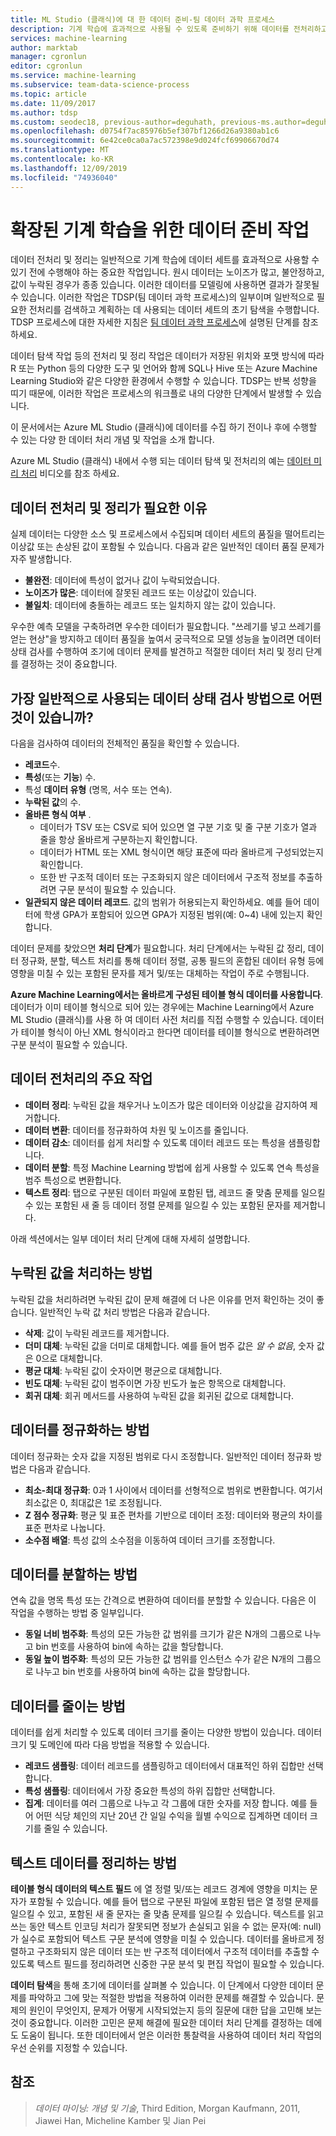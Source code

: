 ```yaml
---
title: ML Studio (클래식)에 대 한 데이터 준비-팀 데이터 과학 프로세스
description: 기계 학습에 효과적으로 사용될 수 있도록 준비하기 위해 데이터를 전처리하고 정리합니다.
services: machine-learning
author: marktab
manager: cgronlun
editor: cgronlun
ms.service: machine-learning
ms.subservice: team-data-science-process
ms.topic: article
ms.date: 11/09/2017
ms.author: tdsp
ms.custom: seodec18, previous-author=deguhath, previous-ms.author=deguhath
ms.openlocfilehash: d0754f7ac85976b5ef307bf1266d26a9380ab1c6
ms.sourcegitcommit: 6e42ce0ca0a7ac572398e9d024fcf69906670d74
ms.translationtype: MT
ms.contentlocale: ko-KR
ms.lasthandoff: 12/09/2019
ms.locfileid: "74936040"
---
```

# <a name="tasks-to-prepare-data-for-enhanced-machine-learning"></a>확장된 기계 학습을 위한 데이터 준비 작업
데이터 전처리 및 정리는 일반적으로 기계 학습에 데이터 세트를 효과적으로 사용할 수 있기 전에 수행해야 하는 중요한 작업입니다. 원시 데이터는 노이즈가 많고, 불안정하고, 값이 누락된 경우가 종종 있습니다. 이러한 데이터를 모델링에 사용하면 결과가 잘못될 수 있습니다. 이러한 작업은 TDSP(팀 데이터 과학 프로세스)의 일부이며 일반적으로 필요한 전처리를 검색하고 계획하는 데 사용되는 데이터 세트의 초기 탐색을 수행합니다. TDSP 프로세스에 대한 자세한 지침은 [팀 데이터 과학 프로세스](overview.md)에 설명된 단계를 참조하세요.

데이터 탐색 작업 등의 전처리 및 정리 작업은 데이터가 저장된 위치와 포맷 방식에 따라 R 또는 Python 등의 다양한 도구 및 언어와 함께 SQL나 Hive 또는 Azure Machine Learning Studio와 같은 다양한 환경에서 수행할 수 있습니다. TDSP는 반복 성향을 띠기 때문에, 이러한 작업은 프로세스의 워크플로 내의 다양한 단계에서 발생할 수 있습니다.

이 문서에서는 Azure ML Studio (클래식)에 데이터를 수집 하기 전이나 후에 수행할 수 있는 다양 한 데이터 처리 개념 및 작업을 소개 합니다.

Azure ML Studio (클래식) 내에서 수행 되는 데이터 탐색 및 전처리의 예는 [데이터 미리 처리](https://azure.microsoft.com/documentation/videos/preprocessing-data-in-azure-ml-studio/) 비디오를 참조 하세요.

## <a name="why-pre-process-and-clean-data"></a>데이터 전처리 및 정리가 필요한 이유
실제 데이터는 다양한 소스 및 프로세스에서 수집되며 데이터 세트의 품질을 떨어트리는 이상값 또는 손상된 값이 포함될 수 있습니다. 다음과 같은 일반적인 데이터 품질 문제가 자주 발생합니다.

* **불완전**: 데이터에 특성이 없거나 값이 누락되었습니다.
* **노이즈가 많은**: 데이터에 잘못된 레코드 또는 이상값이 있습니다.
* **불일치**: 데이터에 충돌하는 레코드 또는 일치하지 않는 값이 있습니다.

우수한 예측 모델을 구축하려면 우수한 데이터가 필요합니다. "쓰레기를 넣고 쓰레기를 얻는 현상"을 방지하고 데이터 품질을 높여서 궁극적으로 모델 성능을 높이려면 데이터 상태 검사를 수행하여 조기에 데이터 문제를 발견하고 적절한 데이터 처리 및 정리 단계를 결정하는 것이 중요합니다.

## <a name="what-are-some-typical-data-health-screens-that-are-employed"></a>가장 일반적으로 사용되는 데이터 상태 검사 방법으로 어떤 것이 있습니까?
다음을 검사하여 데이터의 전체적인 품질을 확인할 수 있습니다.

* **레코드**수.
* **특성**(또는 **기능**) 수.
* 특성 **데이터 유형** (명목, 서수 또는 연속).
* **누락된 값**의 수.
* **올바른 형식 여부** .
  * 데이터가 TSV 또는 CSV로 되어 있으면 열 구분 기호 및 줄 구분 기호가 열과 줄을 항상 올바르게 구분하는지 확인합니다.
  * 데이터가 HTML 또는 XML 형식이면 해당 표준에 따라 올바르게 구성되었는지 확인합니다.
  * 또한 반 구조적 데이터 또는 구조화되지 않은 데이터에서 구조적 정보를 추출하려면 구문 분석이 필요할 수 있습니다.
* **일관되지 않은 데이터 레코드**. 값의 범위가 허용되는지 확인하세요. 예를 들어 데이터에 학생 GPA가 포함되어 있으면 GPA가 지정된 범위(예: 0~4) 내에 있는지 확인합니다.

데이터 문제를 찾았으면 **처리 단계**가 필요합니다. 처리 단계에서는 누락된 값 정리, 데이터 정규화, 분할, 텍스트 처리를 통해 데이터 정렬, 공통 필드의 혼합된 데이터 유형 등에 영향을 미칠 수 있는 포함된 문자를 제거 및/또는 대체하는 작업이 주로 수행됩니다.

**Azure Machine Learning에서는 올바르게 구성된 테이블 형식 데이터를 사용합니다**.  데이터가 이미 테이블 형식으로 되어 있는 경우에는 Machine Learning에서 Azure ML Studio (클래식)를 사용 하 여 데이터 사전 처리를 직접 수행할 수 있습니다.  데이터가 테이블 형식이 아닌 XML 형식이라고 한다면 데이터를 테이블 형식으로 변환하려면 구분 분석이 필요할 수 있습니다.  

## <a name="what-are-some-of-the-major-tasks-in-data-pre-processing"></a>데이터 전처리의 주요 작업
* **데이터 정리**: 누락된 값을 채우거나 노이즈가 많은 데이터와 이상값을 감지하여 제거합니다.
* **데이터 변환**: 데이터를 정규화하여 차원 및 노이즈를 줄입니다.
* **데이터 감소**: 데이터를 쉽게 처리할 수 있도록 데이터 레코드 또는 특성을 샘플링합니다.
* **데이터 분할**: 특정 Machine Learning 방법에 쉽게 사용할 수 있도록 연속 특성을 범주 특성으로 변환합니다.
* **텍스트 정리**: 탭으로 구분된 데이터 파일에 포함된 탭, 레코드 줄 맞춤 문제를 일으킬 수 있는 포함된 새 줄 등 데이터 정렬 문제를 일으킬 수 있는 포함된 문자를 제거합니다.

아래 섹션에서는 일부 데이터 처리 단계에 대해 자세히 설명합니다.

## <a name="how-to-deal-with-missing-values"></a>누락된 값을 처리하는 방법
누락된 값을 처리하려면 누락된 값이 문제 해결에 더 나은 이유를 먼저 확인하는 것이 좋습니다. 일반적인 누락 값 처리 방법은 다음과 같습니다.

* **삭제**: 값이 누락된 레코드를 제거합니다.
* **더미 대체**: 누락된 값을 더미로 대체합니다. 예를 들어 범주 값은 *알 수 없음*, 숫자 값은 0으로 대체합니다.
* **평균 대체**: 누락된 값이 숫자이면 평균으로 대체합니다.
* **빈도 대체**: 누락된 값이 범주이면 가장 빈도가 높은 항목으로 대체합니다.
* **회귀 대체**: 회귀 메서드를 사용하여 누락된 값을 회귀된 값으로 대체합니다.  

## <a name="how-to-normalize-data"></a>데이터를 정규화하는 방법
데이터 정규화는 숫자 값을 지정된 범위로 다시 조정합니다. 일반적인 데이터 정규화 방법은 다음과 같습니다.

* **최소-최대 정규화**: 0과 1 사이에서 데이터를 선형적으로 범위로 변환합니다. 여기서 최소값은 0, 최대값은 1로 조정됩니다.
* **Z 점수 정규화**: 평균 및 표준 편차를 기반으로 데이터 조정: 데이터와 평균의 차이를 표준 편차로 나눕니다.
* **소수점 배열**: 특성 값의 소수점을 이동하여 데이터 크기를 조정합니다.  

## <a name="how-to-discretize-data"></a>데이터를 분할하는 방법
연속 값을 명목 특성 또는 간격으로 변환하여 데이터를 분할할 수 있습니다. 다음은 이 작업을 수행하는 방법 중 일부입니다.

* **동일 너비 범주화**: 특성의 모든 가능한 값 범위를 크기가 같은 N개의 그룹으로 나누고 bin 번호를 사용하여 bin에 속하는 값을 할당합니다.
* **동일 높이 범주화**: 특성의 모든 가능한 값 범위를 인스턴스 수가 같은 N개의 그룹으로 나누고 bin 번호를 사용하여 bin에 속하는 값을 할당합니다.  

## <a name="how-to-reduce-data"></a>데이터를 줄이는 방법
데이터를 쉽게 처리할 수 있도록 데이터 크기를 줄이는 다양한 방법이 있습니다. 데이터 크기 및 도메인에 따라 다음 방법을 적용할 수 있습니다.

* **레코드 샘플링**: 데이터 레코드를 샘플링하고 데이터에서 대표적인 하위 집합만 선택합니다.
* **특성 샘플링**: 데이터에서 가장 중요한 특성의 하위 집합만 선택합니다.  
* **집계**: 데이터를 여러 그룹으로 나누고 각 그룹에 대한 숫자를 저장 합니다. 예를 들어 어떤 식당 체인의 지난 20년 간 일일 수익을 월별 수익으로 집계하면 데이터 크기를 줄일 수 있습니다.  

## <a name="how-to-clean-text-data"></a>텍스트 데이터를 정리하는 방법
**테이블 형식 데이터의 텍스트 필드** 에 열 정렬 및/또는 레코드 경계에 영향을 미치는 문자가 포함될 수 있습니다. 예를 들어 탭으로 구분된 파일에 포함된 탭은 열 정렬 문제를 일으킬 수 있고, 포함된 새 줄 문자는 줄 맞춤 문제를 일으킬 수 있습니다. 텍스트를 읽고 쓰는 동안 텍스트 인코딩 처리가 잘못되면 정보가 손실되고 읽을 수 없는 문자(예: null)가 실수로 포함되어 텍스트 구문 분석에 영향을 미칠 수 있습니다. 데이터를 올바르게 정렬하고 구조화되지 않은 데이터 또는 반 구조적 데이터에서 구조적 데이터를 추출할 수 있도록 텍스트 필드를 정리하려면 신중한 구문 분석 및 편집 작업이 필요할 수 있습니다.

**데이터 탐색**을 통해 초기에 데이터를 살펴볼 수 있습니다. 이 단계에서 다양한 데이터 문제를 파악하고 그에 맞는 적절한 방법을 적용하여 이러한 문제를 해결할 수 있습니다.  문제의 원인이 무엇인지, 문제가 어떻게 시작되었는지 등의 질문에 대한 답을 고민해 보는 것이 중요합니다. 이러한 고민은 문제 해결에 필요한 데이터 처리 단계를 결정하는 데에도 도움이 됩니다. 또한 데이터에서 얻은 이러한 통찰력을 사용하여 데이터 처리 작업의 우선 순위를 지정할 수 있습니다.

## <a name="references"></a>참조
> *데이터 마이닝: 개념 및 기술*, Third Edition, Morgan Kaufmann, 2011, Jiawei Han, Micheline Kamber 및 Jian Pei
> 
> 

